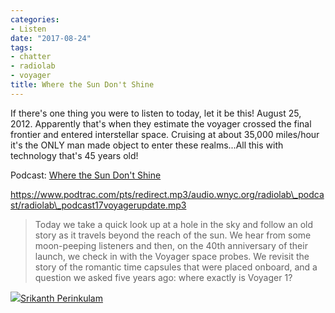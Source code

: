 ```yaml
---
categories:
- Listen
date: "2017-08-24"
tags:
- chatter
- radiolab
- voyager
title: Where the Sun Don't Shine
---
```


If there's one thing you were to listen to today, let it be this! August 25, 2012. Apparently that's when they estimate the voyager crossed the final frontier and entered interstellar space. Cruising at about 35,000 miles/hour it's the ONLY man made object to enter these realms...All this with technology that's 45 years old!

Podcast: [Where the Sun Don't Shine](https://www.wnycstudios.org/podcasts/radiolab/articles/sun-dont-shine)

https://www.podtrac.com/pts/redirect.mp3/audio.wnyc.org/radiolab\_podcast/radiolab\_podcast17voyagerupdate.mp3

> Today we take a quick look up at a hole in the sky and follow an old story as it travels beyond the reach of the sun. We hear from some moon-peeping listeners and then, on the 40th anniversary of their launch, we check in with the Voyager space probes. We revisit the story of the romantic time capsules that were placed onboard, and a question we asked five years ago: where exactly is Voyager 1?

![](images/cropped-cropped-SP01-550afdebv1_site_icon.png)[Srikanth Perinkulam](https://srikanthperinkulam.com)
